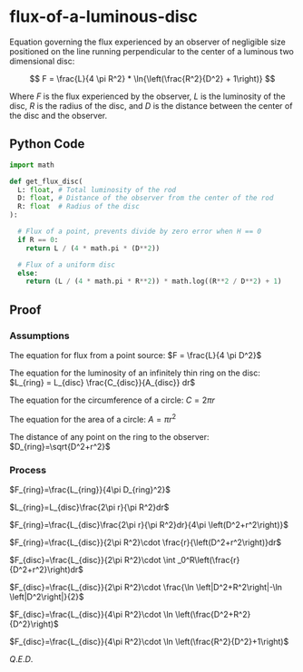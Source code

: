 # flux-of-a-luminous-disc
Equation governing the flux experienced by an observer of negligible size positioned on the line running perpendicular to the center of a luminous two dimensional disc:

$$ F = \frac{L}{4 \pi R^2} * \ln{\left(\frac{R^2}{D^2} + 1\right)} $$

Where $F$ is the flux experienced by the observer, $L$ is the luminosity of the disc, $R$ is the radius of the disc, and $D$ is the distance between the center of the disc and the observer.

## Python Code

```python
import math

def get_flux_disc(
  L: float, # Total luminosity of the rod
  D: float, # Distance of the observer from the center of the rod
  R: float  # Radius of the disc
):

  # Flux of a point, prevents divide by zero error when H == 0
  if R == 0:
    return L / (4 * math.pi * (D**2))

  # Flux of a uniform disc
  else:
    return (L / (4 * math.pi * R**2)) * math.log((R**2 / D**2) + 1)
```

## Proof

### Assumptions

The equation for flux from a point source:
$F = \frac{L}{4 \pi D^2}$

The equation for the luminosity of an infinitely thin ring on the disc:
$L_{ring} = L_{disc} \frac{C_{disc}}{A_{disc}} dr$

The equation for the circumference of a circle:
$C = 2\pi r$

The equation for the area of a circle:
$A=\pi r^2$

The distance of any point on the ring to the observer:
$D_{ring}=\sqrt{D^2+r^2}$

### Process

$F_{ring}=\frac{L_{ring}}{4\pi D_{ring}^2}$

$L_{ring}=L_{disc}\frac{2\pi r}{\pi R^2}dr$

$F_{ring}=\frac{L_{disc}\frac{2\pi r}{\pi R^2}dr}{4\pi \left(D^2+r^2\right)}$

$F_{ring}=\frac{L_{disc}}{2\pi R^2}\cdot \frac{r}{\left(D^2+r^2\right)}dr$

$F_{disc}=\frac{L_{disc}}{2\pi R^2}\cdot \int _0^R\left(\frac{r}{D^2+r^2}\right)dr$

$F_{disc}=\frac{L_{disc}}{2\pi R^2}\cdot \frac{\ln \left|D^2+R^2\right|-\ln \left|D^2\right|}{2}$

$F_{disc}=\frac{L_{disc}}{4\pi R^2}\cdot \ln \left(\frac{D^2+R^2}{D^2}\right)$

$F_{disc}=\frac{L_{disc}}{4\pi R^2}\cdot \ln \left(\frac{R^2}{D^2}+1\right)$

$Q.E.D.$
